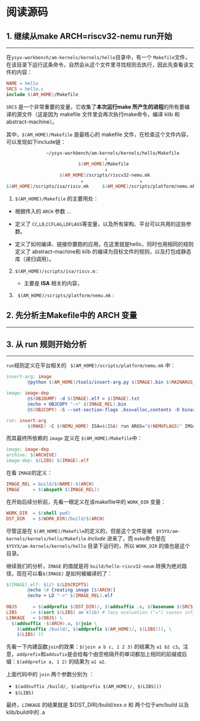 # 阅读源码

## 1. 继续从make ARCH=riscv32-nemu run开始

---

在`ysyx-workbench/am-kernels/kernels/hello`目录中，有一个 `Makefile`文件，在该目录下运行这条命令，自然会从这个文件里寻找规则去执行，因此先查看该文件的内容：

```makefile
NAME = hello
SRCS = hello.c
include $(AM_HOME)/Makefile
```

`SRCS` 是一个非常重要的变量，它收集了**本次运行make 所产生的进程**的所有要编译的源文件（这是因为 makefile 文件里会再次执行make命令，编译 klib 和abstract-machine）。

其中，`$(AM_HOME)/Makefile` 是最核心的 makefile 文件，在检查这个文件内容，可以发现如下include链：

```makefile
               ~/ysyx-workbench/am-kernels/kernels/hello/Makefile
                                     ↓
                           $(AM_HOME)/Makefile
                                     ↓
                    $(AM_HOME)/scripts/riscv32-nemu.mk
                            ↙                     ↘
$(AM_HOME)/scripts/isa/riscv.mk     $(AM_HOME)/scripts/platform/nemu.mk
```

1.  `$(AM_HOME)/Makefile` 的主要用处：

   - 根据传入的 `ARCH` 参数 ...

   - 定义了 `CC`,`LD`,`CCFLAG`,`LDFLAGS`等变量，以及所有架构、平台可以共用的这些参数。
   - 定义了如何编译、链接你要跑的应用，在这里就是hello，同时也用相同的规则定义了 abstract-machine和 kilb 的编译为目标文件的规则，以及打包成静态库（递归调用）。

2. `$(AM_HOME)/scripts/isa/riscv.m` : 

   - 主要是 **ISA** 相关的内容，

3. ` $(AM_HOME)/scripts/platform/nemu.mk` : 

## 2. 先分析主Makefile中的 ARCH 变量

---



## 3. 从 run 规则开始分析

---

`run`规则定义在平台相关的 ` $(AM_HOME)/scripts/platform/nemu.mk` 中：

```makefile
insert-arg: image                                                                               
        @python $(AM_HOME)/tools/insert-arg.py $(IMAGE).bin $(MAINARGS_MAX_LEN) "$(MAINARGS_PLACEHOLDER)" "$(mainargs)"

image: image-dep
        @$(OBJDUMP) -d $(IMAGE).elf > $(IMAGE).txt                                              
        @echo + OBJCOPY "->" $(IMAGE_REL).bin                                                   
        @$(OBJCOPY) -S --set-section-flags .bss=alloc,contents -O binary $(IMAGE).elf $(IMAGE).bin

run: insert-arg
        $(MAKE) -C $(NEMU_HOME) ISA=$(ISA) run ARGS="$(NEMUFLAGS)" IMG=$(IMAGE).bin         
```

而其最终所依赖的 `image` 定义在 `$(AM_HOME)/Makefile`中：

```makefile
image: image-dep
archive: $(ARCHIVE)
image-dep: $(LIBS) $(IMAGE).elf
```

在看 `IMAGE`的定义：

```makefile
IMAGE_REL = build/$(NAME)-$(ARCH)
IMAGE     = $(abspath $(IMAGE_REL))
```

在开始后续分析前，先看一眼定义在该makefile中的 `WORK_DIR` 变量：

```makefile
WORK_DIR  = $(shell pwd)
DST_DIR   = $(WORK_DIR)/build/$(ARCH)
```

尽管这是在 `$(AM_HOME)/Makefile`的定义的，但是这个文件是被 ` $YSYX/am-kernels/kernels/hello/Makefile`  *include* 进来了，而 `make`命令是在  ` $YSYX/am-kernels/kernels/hello` 目录下运行的，所以 `WORK_DIR` 的值也是这个目录。

继续我们的分析，`IMAGE` 的值就是将 `build/hello-riscv32-neum` 转换为绝对路径，现在可以看`$(IMAGE)` 是如何被编译的了：

```makefile
$(IMAGE).elf: $(/) $(LDSCRIPTS)
        @echo \# Creating image [$(ARCH)]
        @echo + LD "->" $(IMAGE_REL).elf
        
OBJS      = $(addprefix $(DST_DIR)/, $(addsuffix .o, $(basename $(SRCS))))
LIBS     := $(sort $(LIBS) am klib) # lazy evaluation ("=") causes infinite recursions
LINKAGE   = $(OBJS) \
  $(addsuffix -$(ARCH).a, $(join \
    $(addsuffix /build/, $(addprefix $(AM_HOME)/, $(LIBS))), \
    $(LIBS) ))
```

先看一下内建函数`join`的效果：`$(join a b c, 1 2 3)` 的结果为 `a1 b2 c3`。注意，`addprefix`和`addsufix`是会给每个由空格隔开的单词都加上相同的前缀或后缀：`$(addprefix a, 1 2)` 的结果为 `a1 a2`.

上面代码中的 `join` 两个参数分别为 ：

- `$(addsuffix /build/, $(addprefix $(AM_HOME)/, $(LIBS)))`
- `$(LIBS)`

最终，`LINKAGE` 的结果就是 $(DST_DIR)/build/xxx.o  和 两个位于am/build 以及 klib/build中的 .a
